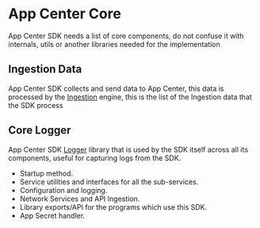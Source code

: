 # App Center Core

App Center SDK needs a list of core components, do not confuse it with internals,
utils or another libraries needed for the implementation

## Ingestion Data

App Center SDK collects and send data to App Center, this data is processed by
the [Ingestion](ingestion.md) engine, this is the list of the Ingestion data that the SDK
process

## Core Logger

App Center SDK [Logger](logger) library that is used by the SDK itself across all
its components, useful for capturing logs from the SDK.

- Startup method.
- Service utilities and interfaces for all the sub-services.
- Configuration and logging.
- Network Services and API Ingestion.
- Library exports/API for the programs which use this SDK.
- App Secret handler.
